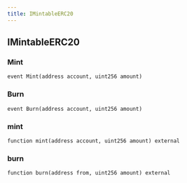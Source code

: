 ```yaml
---
title: IMintableERC20
---
```


## IMintableERC20

### Mint

```solidity
event Mint(address account, uint256 amount)
```

### Burn

```solidity
event Burn(address account, uint256 amount)
```

### mint

```solidity
function mint(address account, uint256 amount) external
```

### burn

```solidity
function burn(address from, uint256 amount) external
```
